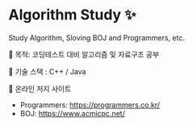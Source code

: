 # Algorithm Study ✨
Study Algorithm, Sloving BOJ and Programmers, etc.

🚗 목적: 코딩테스트 대비 알고리즘 및 자료구조 공부

🚕 기술 스택 : C++ / Java

🚙 온라인 저지 사이트
  - Programmers: https://programmers.co.kr/
  - BOJ: https://www.acmicpc.net/  
